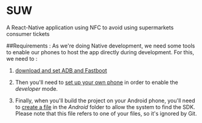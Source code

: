 # SUW
A React-Native application using NFC to avoid using supermarkets consumer tickets

##Requirements :
As we're doing Native development, we need some tools to enable our phones to host the app directly during development.
For this, we need to :
1. [download and set ADB and Fastboot](http://www.teamandroid.com/2016/10/22/how-to-install-adb-fastboot-mac-osx/)
2. Then you'll need to [set up your own phone](https://facebook.github.io/react-native/docs/running-on-device.html) in order to enable the *developer* mode.

3. Finally, when you'll build the project on your Android phone, you'll need to [create a file](https://stackoverflow.com/a/32640154/4578919) in the *Android* folder to allow the system to find the SDK.
Please note that this file refers to one of your files, so it's ignored by Git.
